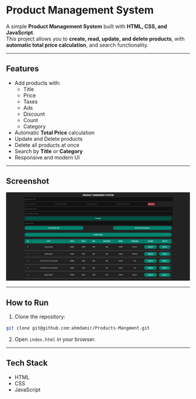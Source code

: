 # Product Management System

A simple **Product Management System** built with **HTML, CSS, and JavaScript**.  
This project allows you to **create, read, update, and delete products**, with **automatic total price calculation**, and search functionality.

---

## Features

- Add products with:
  - Title
  - Price
  - Taxes
  - Ads
  - Discount
  - Count
  - Category
- Automatic **Total Price** calculation
- Update and Delete products
- Delete all products at once
- Search by **Title** or **Category**
- Responsive and modern UI

---

## Screenshot

![Product Management Screenshot](Products_Mangment.png)

---

## How to Run

1. Clone the repository:

```bash
git clone git@github.com:ahmdamir/Products-Mangment.git
```

2. Open `index.html` in your browser.

---

## Tech Stack

- HTML
- CSS
- JavaScript

